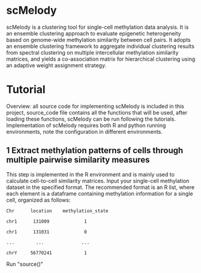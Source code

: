 # scMelody
scMelody is a clustering tool for single-cell methylation data analysis. It is an ensemble clustering approach to evaluate epigenetic heterogeneity
based on genome-wide methylation similarity between cell pairs. It adopts an ensemble clustering framework to aggregate individual clustering results from spectral clustering on multiple intercellular methylation similarity matrices, and yields a co-association matrix for hierarchical clustering using an adaptive weight assignment strategy.

# Tutorial
Overview: all source code for implementing scMelody is included in this project, source_code file contains all the functions that will be used, after loading these functions, scMelody can be run following the tutorials. Implementation of scMelody requires both R and python running environments, note the configuration in different environments.

## 1 Extract methylation patterns of cells through multiple pairwise similarity measures

This step is implemented in the R environment and is mainly used to calculate cell-to-cell similarity matrices. Input your single-cell methylation dataset in the specified format. The recommended format is an R list, where each element is a dataframe containing methylation information for a single cell, organized as follows:

    Chr      location    methylation_state
   
    chr1      131009             1
    
    chr1      131031             0
    
    ...        ...              ...
    
    chrY     56770241            1
    

Run "source()"
